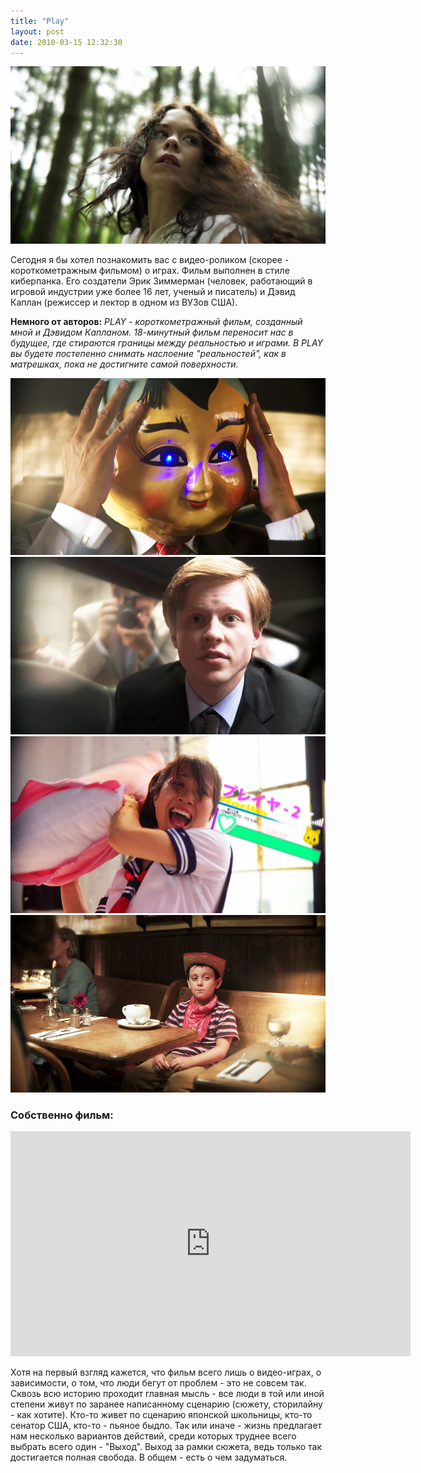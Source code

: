 ```yaml
---
title: "Play"
layout: post
date: 2010-03-15 12:32:30
---
```


![Фильм "Play"](/static/2010-03-15/play/nattfodd-play-movie-2.jpg)

Сегодня я бы хотел познакомить вас с видео-роликом (скорее - короткометражным фильмом) о играх. Фильм выполнен в стиле киберпанка. Его создатели Эрик Зиммерман (человек, работающий в игровой индустрии уже более 16 лет, ученый и писатель) и Дэвид Каплан (режиссер и лектор в одном из ВУЗов США).

**Немного от авторов:**
*PLAY - короткометражный фильм, созданный мной и Дэвидом Капланом. 18-минутный фильм переносит нас в будущее, где стираются границы между реальностью и играми. В PLAY вы будете постепенно снимать наслоение "реальностей", как в матрешках, пока не достигните самой поверхности.*

![Фильм "Play"](/static/2010-03-15/play/nattfodd-play-movie-1.jpg)
![Фильм "Play"](/static/2010-03-15/play/nattfodd-play-movie-3.jpg)
![Фильм "Play"](/static/2010-03-15/play/nattfodd-play-movie-4.jpg)
![Фильм "Play"](/static/2010-03-15/play/nattfodd-play-movie-5.jpg)

### Собственно фильм:

<iframe width="640" height="360" src="https://www.youtube.com/embed/j98QsMJXJEc" frameborder="0" allow="accelerometer; autoplay; encrypted-media; gyroscope; picture-in-picture" allowfullscreen></iframe>

Хотя на первый взгляд кажется, что фильм всего лишь о видео-играх, о зависимости, о том, что люди бегут от проблем - это не совсем так. Сквозь всю историю проходит главная мысль - все люди в той или иной степени живут по заранее написанному сценарию (сюжету, сторилайну - как хотите). Кто-то живет по сценарию японской школьницы, кто-то сенатор США, кто-то - пьяное быдло. Так или иначе - жизнь предлагает нам несколько вариантов действий, среди которых труднее всего выбрать всего один - "Выход". Выход за рамки сюжета, ведь только так достигается полная свобода. В общем - есть о чем задуматься.
